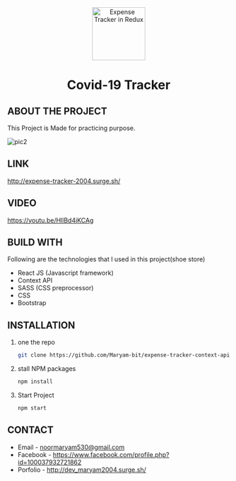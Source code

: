 <!-- PROJECT LOGO -->
<!-- <br /> -->
<div align="center">

  <img src="https://user-images.githubusercontent.com/56764144/129698640-913e99f9-3f0c-4567-876b-d6919377fde2.png" alt="Expense Tracker in Redux" width="120">
  <h1 align="center">Covid-19 Tracker</h1>
</div>


<!-- ABOUT THE PROJECT -->
## ABOUT THE PROJECT
This Project is Made for practicing purpose.

![pic2](https://user-images.githubusercontent.com/56764144/129699116-0688b909-abcb-4ad3-af46-ba3eb4abd7fb.PNG)


## LINK 
http://expense-tracker-2004.surge.sh/
 
 
## VIDEO
https://youtu.be/HllBd4jKCAg


## BUILD WITH

Following are the technologies that I used in this project(shoe store)
* React JS (Javascript framework)
* Context API
* SASS (CSS preprocessor)
* CSS
* Bootstrap



## INSTALLATION

1. one the repo
   ```sh
   git clone https://github.com/Maryam-bit/expense-tracker-context-api.git
   ```
2. stall NPM packages
   ```sh
   npm install
   ```
3. Start Project
    ```sh
    npm start
   ```



## CONTACT

* Email - noormaryam530@gmail.com
* Facebook - https://www.facebook.com/profile.php?id=100037932721862
* Porfolio - http://dev_maryam2004.surge.sh/
